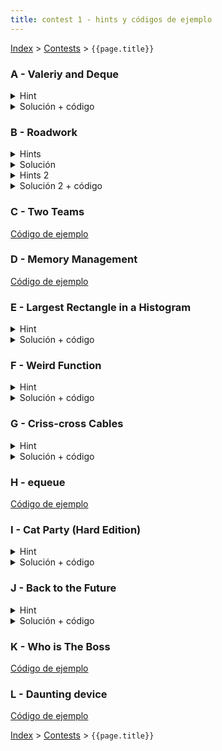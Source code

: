 ```yaml
---
title: contest 1 - hints y códigos de ejemplo
---
```


[Index](/index) > [Contests](/contests) > ```{{page.title}}```

### A - Valeriy and Deque
<details> 
   <summary>Hint</summary>
      Ver si en el algún momento las cosas comienzan a repetirse cíclicamente y aprovechar eso
   </details>
<details>
   <summary>Solución + código</summary>
   Simular hasta que el máximo quede al comienzo. De ahí en adelante los que están a la derecha del máximo van rotando. Para las queries que van antes del ciclo responde con lo simulado, y para las queries que caen dentro del ciclo calcula modularmente cual va a ser el elemento sacado. <a href="https://github.com/PabloMessina/Competitive-Programming-Material/blob/master/Solved%20problems/Codeforces/1180C_ValeriyAndDeque.cpp">link a código</a>
</details>


### B - Roadwork
<details> 
   <summary>Hints</summary>
   1) En vez de pensar "esta persona, en qué obra se detiene?" puedes pensar "esta obra, a qué personas detiene?".
   2) Si una obra detiene a alguien, las obras a la derecha ya no lo pueden detener. Ve las obras en ese orden.
   3) Si tienes a las personas ordenadas por tiempo de salida, puedes saber en log n quién va a ser la primera persona en ser bloqueada por cierta obra.
</details>
<details> 
  <summary>Solución</summary>
   Ordena las obras e itera por ellas de izquierda a derecha. 
   Para cada obra, calcula qué tiempos de salida van a ser bloqueados, osea S-X <= D < T-X, y elimina a estas personas de la lista.
   La posicion de la obra es el punto de llegada para estas personas.
   Esto se puede hacer en (#personas x log n) con un multiset.
   El tiempo total es O(N + Q log Q).
</details>
<details> 
  <summary>Hints 2</summary>
   Piensa el problema geométricamente en un plano de Tiempo vs Posición
</details>
<details> 
  <summary>Solución 2 + código</summary>
   En el plano 2D las personas se ven como rectas diagonales y los roadworks como segmentos de recta horizontales. Cada persona se detiene con el primer segmento que se intersecta. Para hacerlo eficientmente, podemos hacer un sweep line diagonal mantiendo un set de segmentos activos ordenados de menor a mayor. La complejidad es O((N+Q) log (N+Q) + N log N + Q). <a href="https://github.com/PabloMessina/Competitive-Programming-Material/blob/master/Solved%20problems/AtCoder/abc128_e_Roadwork.cpp">Código de ejemplo</a>
</details>

### C - Two Teams
<a href="https://github.com/ProgramacionCompetitivaPUC/IIC2553-2019-2/blob/master/code_samples/contest1/C_TwoTeams.cpp">Código de ejemplo</a>
<!-- <a href="">Código de ejemplo</a> -->

### D - Memory Management
<a href="https://github.com/ProgramacionCompetitivaPUC/IIC2553-2019-2/blob/master/code_samples/contest1/D_MemoryManagement.cpp">Código de ejemplo</a>

### E - Largest Rectangle in a Histogram
<details> 
  <summary>Hint</summary>   
  El rectángulo máximo necesariamente tiene una altura igual a alguna columna. Sólo hay N columnas, así que puedes ponerte en los N casos, y sólo te falta saber el ancho. Dada una columna i-ésima, piensa en alguna forma de encontrar los extremos L[i] y R[i] del rectángulo maximal que se formaría si expandimos la columna i-ésima lo más que se puede hacia ambos lados.
</details>
<details> 
  <summary>Solución + código</summary>
  Primero calculamos L[i] de izquierda a derecha (para R[i] podemos hacer lo mismo al revés). Para ello mantenemos un stack, en cada instante el stack guarda los distintos mínimos acumulados de las alturas de las columnas medidos desde la columna i-1 hacia la izquierda, junto con el extremo derecho donde comienza a regir cada mínimo (para entender mejor esto, dibujar un histograma, pararse en alguna columna de al medio y dibujar la altura del mínimo acumulado hacia la izquierda, se ve como una función escalonada). Con ese stack es fácil encontrar L[i] (hacemos pop hasta que llegamos a un mínimo < H[i]) y actualizarlo (pusheamos el par (H[i],i)). Como cada columna es pusheada y popeada sólo 1 vez, la complejidad es O(N). <a href="https://github.com/PabloMessina/Competitive-Programming-Material/blob/master/Solved%20problems/SPOJ/HISTOGRA_LargestRectangleInAHistogram.cpp">Código de ejemplo</a>
</details>

### F - Weird Function

<details> 
  <summary>Hint</summary>
  Piensa en una forma eficiente de trackear la mediana.
</details>
<details> 
  <summary>Solución + código</summary>
  Una forma de trackear la mediana es guardando la mitad inferior de los valores en un maxheap y la mitad superior de los valores en un minheap, manteniendo la invariante de que la mediana siempre se encuentre en el tope del maxheap. Cuando agreguemos un nuevo valor, lo comparamos con la mediana actual y lo metemos en el minheap o maxheap según corresponda, teniendo cuidado de mantener los 2 contenedores balanceados en tamaño para mantener la invariante. Insertar y meter en heaps es O(log N) así que la complejidad total es O(N log N). <a href="https://github.com/PabloMessina/Competitive-Programming-Material/blob/master/Solved%20problems/SPOJ/WEIRDFN_WeirdFunction.cpp">Código de ejemplo</a>
</details>

### G - Criss-cross Cables

<details> 
  <summary>Hint</summary>
  Hay N*(N-1)/2 pares de ubicaciones posibles, que si los ordenamos por largo de menor a mayor codiciosamente nos convendrían los M primeros ¿verdad? Piensa en una forma de encontrar los M primeros sin tener que generar los N*(N-1)/2 pares explícitamente.
</details>
<details> 
  <summary>Solución + código</summary>
  Ordenamos los cables por largo de menor a mayor. Además, usamos un minheap (priority_queue) y primero lo llenamos con intervalos correspondientes a pares consecutivos (i, i+1). Luego de forma sincronizada iteramos sobre los cables y vamos sacando intervalos del minheap, si el algún punto el cable no se la puede o nos quedamos cortos de intervalos, no se puede. Si no, cada vez que sacamos un intervalo, metemos al minheap un nuevo intervalo alargado un índice más a la derecha (o sea, si sacamos el intervalo (i,j), metemos el intervalo (i,j+1)). La complejidad es O(M log M + M log N). <a href="https://github.com/PabloMessina/Competitive-Programming-Material/blob/master/Solved%20problems/kattis/crisscrosscables.cpp">Código de ejemplo</a>
</details>

### H - equeue
<a href="https://github.com/ProgramacionCompetitivaPUC/IIC2553-2019-2/blob/master/code_samples/contest1/H_equeue.cpp">Código de ejemplo</a>

### I - Cat Party (Hard Edition)

<details> 
  <summary>Hint</summary>
  Imaginemos que tenemos un leaderboard / ranking donde los competidores son los colores y sus scores son sus frecuencias, y sólo aparecen colores con scores positivos. Si le quitamos 1 punto a algún color, para que en el leaderboard nos aparezcan todos empatados necesitamos que haya un color que tenga exactamente 1 punto y que todos los demás estén empatados (así le quitamos 1 al de 1 punto y se borra) o bien que haya un color que tenga 1 más que el resto (le restamos 1 a ese y todos quedan empatados). Además, cada día hay que actualizar el leaderboard ya que el score de algún color aumenta en 1. Piensa en una forma eficiente de hacer todo eso.
</details>
<details> 
  <summary>Solución + código</summary>
  Básicamente hacer lo que dice el hint usando un set e iteradores. <a href="https://github.com/PabloMessina/Competitive-Programming-Material/blob/master/Solved%20problems/Codeforces/1163B2_CatParty(HardEdition).cpp">Código de ejemplo</a>
</details>

### J - Back to the Future

<details> 
  <summary>Hint</summary>
  Darse cuenta de que para un nodo cualquiera del grafo, para satisfacer los requisitos de A y B a ese nodo siempre le conviene que el conjunto sea lo más grande posible: para satisfacer A lo ideal es que estén la mayor cantidad de vecinos, para satisfacer B lo ideal es que estén la mayor cantidad de no-vecinos. Hay un conjunto de nodos que genera la situación ideal para todos los nodos simultáneamente: el conjunto de todos los nodos. Si en ese conjunto ideal hay nodos que no cumplen, entonces no hay ningún subconjunto en el que puedan llegar a cumplir y por ende los podemos descartar. Piensa en alguna forma eficiente de ir descartando nodos partiendo desde el conjunto universo hasta llegar a un subcojunto maximal en que todos cumplen.
</details>
<details> 
  <summary>Solución + código</summary>
  Metemos todos los nodos a un set ordenados por cantidad de vecinos (y desempatados por ID para permitir duplicados), e iterativamente vamos borrando nodos por el extremo izquierdo del set cuando no cumplen A y por la derecha del set cuando no cumplen B. Cada vez que descartamos un nodo, tenemos que avisarle a cada uno de sus vecinos que ese nodo ya no está y además tenemos que actualizar la ubicación del vecino dentro del set (eso se puede hacer borrándolo y metiéndolo de nuevo con su score actualizado). La complejidad de esto es O((N+M)log(N)). <a href="https://github.com/PabloMessina/Competitive-Programming-Material/blob/master/Solved%20problems/LiveArchive/7887_BackToTheFuture.cpp">Código de ejemplo</a>
</details>

### K - Who is The Boss
<a href="https://github.com/PabloMessina/Competitive-Programming-Material/blob/master/Solved%20problems/SPOJ/VBOSS_WhoIsTheBoss.cpp">Código de ejemplo</a>

### L - Daunting device
<a href="https://github.com/PabloMessina/Competitive-Programming-Material/blob/master/Solved%20problems/URI/DauntingDevice.cpp">Código de ejemplo</a>

<!-- <details> 
  <summary>Hint</summary>   
</details>
<details> 
  <summary>Solución + código</summary>
  <a href="">Código de ejemplo</a>
</details> -->

[Index](index) > [Contests](contests) > ```{{page.title}}```